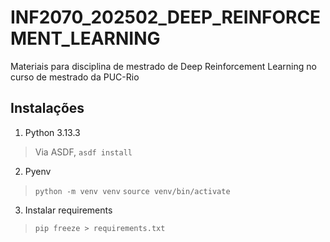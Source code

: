 # INF2070_202502_DEEP_REINFORCEMENT_LEARNING

Materiais para disciplina de mestrado de Deep Reinforcement Learning no curso de mestrado da PUC-Rio

## Instalações

1. Python 3.13.3
> Via ASDF, `asdf install`
> 

2. Pyenv
> `python -m venv venv`
> `source venv/bin/activate`

3. Instalar requirements
> `pip freeze > requirements.txt`